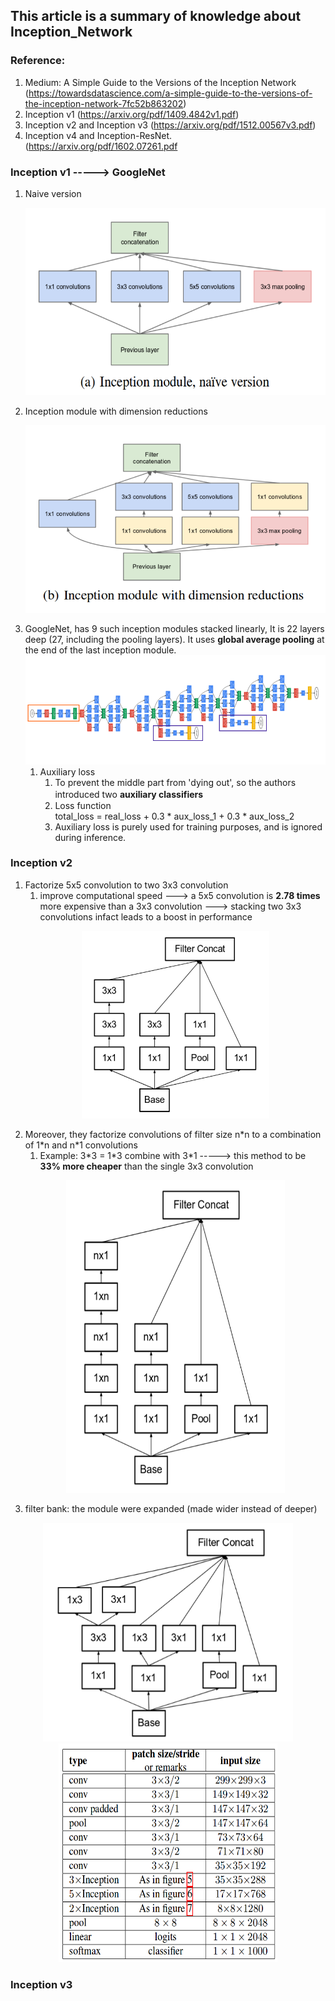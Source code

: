 ## This article is a summary of knowledge about Inception_Network
### Reference: 
   1. Medium: A Simple Guide to the Versions of the Inception Network (https://towardsdatascience.com/a-simple-guide-to-the-versions-of-the-inception-network-7fc52b863202)
   2. Inception v1 (https://arxiv.org/pdf/1409.4842v1.pdf)
   3. Inception v2 and Inception v3 (https://arxiv.org/pdf/1512.00567v3.pdf)
   4. Inception v4 and Inception-ResNet. (https://arxiv.org/pdf/1602.07261.pdf
   
   
### Inception v1 -----> GoogleNet
   1. Naive version  
      <p align="center">
         <img src="image/Inception_v1.png" height="300" width="480"> 
      </p>
   2. Inception module with dimension reductions   
      <p align="center">
         <img src="image/Inception_v1_1.png" height="300" width="480">  
      </p>
   3. GoogleNet, has 9 such inception modules stacked linearly, It is 22 layers deep (27, including the pooling layers). It uses **global average pooling** at the end of the last inception module.
   ![](image/Inception_v1_2.png)
      1. Auxiliary loss 
         1. To prevent the middle part from 'dying out', so the authors introduced two __auxiliary classifiers__　
         2. Loss function  
            total_loss = real_loss + 0.3 * aux_loss_1 + 0.3 * aux_loss_2
         3. Auxiliary loss is purely used for training purposes, and is ignored during inference.
         
### Inception v2
   1. Factorize 5x5 convolution to two 3x3 convolution
      1. improve computational speed   --->   a 5x5 convolution is __2.78 times__ more expensive than a 3x3 convolution   --->  stacking two 3x3 convolutions infact leads to a boost in performance
      <p align="center">
         <img src="image/Inception_v1_3.png" height="300" width="300">
      </p>
   2. Moreover, they factorize convolutions of filter size n\*n to a combination of 1\*n and n\*1 convolutions
      1. Example: 3\*3 = 1\*3 combine with 3\*1   ----->  this method to be __33% more cheaper__ than the single 3x3 convolution
      <p align="center">
         <img src="image/Inception_v1_4.png" height="500" width="350">
      </p>  
   3. filter bank: the module were expanded (made wider instead of deeper)
   <p align="center">
      <img src="image/Inception_v1_5.png" height="350" width="400">
      <img src="image/Inception_v1_6.png" height="350" width="350">
   </p>


   
### Inception v3
